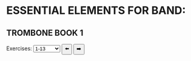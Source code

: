 <head>
  <style>
    hr {
      height:10px;
      border-radius:25px;
      background-color:#75ab9a;
      border-style:none;
    }
    #audioControl {
      display: flex;
      align-items:center;
    }
    #numberSelect {
      display: flex;
      flex-wrap: wrap;
      align-content: space-between;
    }
    #numberButton {
      border-radius: 5px;
      background-color: #75ab9a;
      color: white;
      padding: 10px;
      margin: 0.2vw;
      text-decoration: none;
    }
    #button {
      text-decoration: none;
    }
  </style>
</head>
<body onload="selectFunction()">
  <h1 id="top">ESSENTIAL ELEMENTS FOR BAND:</h1>
    <h2>TROMBONE BOOK 1</h2>
    Exercises:
    <select id="exerciseSelect" onchange="selectFunction()">
    <option>1-13</option>
    <option>14-26</option>
    <option>27-39</option>
    <option>40-51</option>
    <option>52-58</option>
    <option>59-72</option>
    <option>73-85</option>
    <option>86-99</option>
    <option>100-109</option>
    <option>110-118</option>
    <option>119-131</option>
    <option>132-146</option>
    <option>147-153</option>
    <option>154-164</option>
    <option>165-174</option>
    <option>175-181</option>
    <option>182-184</option>
    <option>185-187</option>
  </select>
    <button onclick="pagePrevious(); selectFunction();">⬅️</button>
    <button onclick="pageNext(); selectFunction();">➡️</button>
      <br>
  <p id="numberSelect"></p>
  <p id="music"></p>
  
  <script>
    //BUTTONS//
      function pagePrevious() {
          var x = 
      document.getElementById("exerciseSelect").selectedIndex;
      document.getElementById("exerciseSelect").selectedIndex = x - 1;
      }
      function pageNext() {
          var x = 
      document.getElementById("exerciseSelect").selectedIndex;
      document.getElementById("exerciseSelect").selectedIndex = x + 1;
      }
  const aud_dir = "https://e1-assets.s3.us-west-1.amazonaws.com/";
  const aud_name = "E1TB"
  const aud_path = `${aud_dir}${aud_name}`;
  const img_dir = "https://www.essentialelementsinteractive.com/EESONGS/Graphics/"
  const img_name = "B1Tbn";
  const img_path = `${img_dir}${img_name}`;
  function audioRestart(id) {
        document.getElementById(id).currentTime=0;}
  function selectFunction() {
    let text1 = "";
    let text2 = "";
    var x = document.getElementById("exerciseSelect").value;
    const myArray = x.split("-");
    var i = myArray[0];
    var num = myArray[1];
    for (; i <= num; i++) 
    {
      if (i < 10) {
      zero = "00";
    } else if (i < 100) {
      zero = "0";
    } else {
      zero = "";
    }
      var img = "<img id=exercise" + i + " width='100%' src=" + img_path + zero + i + ".jpg>";
      var aud = "<div id=audioControl><audio id=" + i + " controls><source src=" +  aud_path + i + ".mp3></audio><button onclick=audioRestart(" + i + ")>🔃</button></div>";
      var top = "<a id=button href=#top>🔝</a>";
      var exP = "<a id=button href=#exercise" + (i - 1) + ">⬅️</a>";
      var exN = "<a id=button href=#exercise" + (i - -1) + ">➡️</a>";
      text1 += img + aud + "<br>" + top + exP + exN + "<br><hr>";
      text2 += "<a id=numberButton href=#exercise" + i + "> " + i + "</a>"
    }
    document.getElementById("music").innerHTML = text1;
    document.getElementById("numberSelect").innerHTML = text2;
  }
  </script>
  </body>
